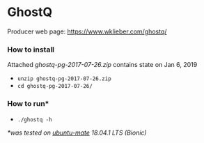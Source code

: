 # GhostQ
Producer web page:
https://www.wklieber.com/ghostq/

### How to install
Attached _ghostq-pg-2017-07-26.zip_ contains state on Jan 6, 2019
- ```unzip ghostq-pg-2017-07-26.zip```
- ```cd ghostq-pg-2017-07-26/```
### How to run*
- ```./ghostq -h```

_*was tested on [ubuntu-mate](http://ubuntu-mate.org/) 18.04.1 LTS (Bionic)_
